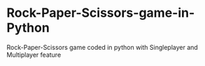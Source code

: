 # Rock-Paper-Scissors-game-in-Python
Rock-Paper-Scissors game coded in python with Singleplayer and Multiplayer feature 
